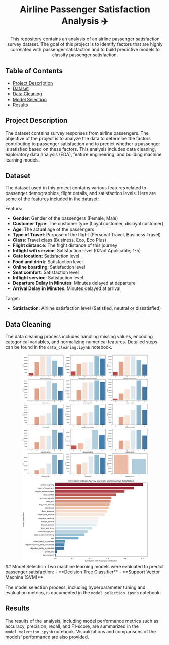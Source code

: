 <h1 align="center">
    Airline Passenger Satisfaction Analysis ✈️
</h1>

<p align="center">
This repository contains an analysis of an airline passenger satisfaction survey dataset. The goal of this project is to identify factors that are highly correlated with passenger satisfaction and to build predictive models to classify passenger satisfaction.
</p>

## Table of Contents
- [Project Description](#project-description)
- [Dataset](#dataset)
- [Data Cleaning](#data-cleaning)
- [Model Selection](#model-selection)
- [Results](#results)

## Project Description
The dataset contains survey responses from airline passengers. The objective of the project is to analyze the data to determine the factors contributing to passenger satisfaction and to predict whether a passenger is satisfied based on these factors. This analysis includes data cleaning, exploratory data analysis (EDA), feature engineering, and building machine learning models.

## Dataset
The dataset used in this project contains various features related to passenger demographics, flight details, and satisfaction levels. Here are some of the features included in the dataset:

Featurs: 
- **Gender**: Gender of the passengers (Female, Male)
- **Customer Type**: The customer type (Loyal customer, disloyal customer)
- **Age**: The actual age of the passengers
- **Type of Travel**: Purpose of the flight (Personal Travel, Business Travel)
- **Class**: Travel class (Business, Eco, Eco Plus)
- **Flight distance**: The flight distance of this journey
- **Inflight wifi service**: Satisfaction level (0:Not Applicable; 1-5)
- **Gate location**: Satisfaction level
- **Food and drink**: Satisfaction level
- **Online boarding**: Satisfaction level
- **Seat comfort**: Satisfaction level
- **Inflight service**: Satisfaction level
- **Departure Delay in Minutes**: Minutes delayed at departure
- **Arrival Delay in Minutes**: Minutes delayed at arrival

Target:
- **Satisfaction**: Airline satisfaction level (Satisfied, neutral or dissatisfied)

## Data Cleaning
The data cleaning process includes handling missing values, encoding categorical variables, and normalizing numerical features. Detailed steps can be found in the `data_cleaning.ipynb` notebook.

<div align="center">
    <img src="./images/download.png" width=400px>
</div>
<div align="center">
    <img src="./images/download (1).png" width=400px>
</div>
## Model Selection
Two machine learning models were evaluated to predict passenger satisfaction:
- **Decision Tree Classifier**
- **Support Vector Machine (SVM)**

The model selection process, including hyperparameter tuning and evaluation metrics, is documented in the `model_selection.ipynb` notebook.

## Results
The results of the analysis, including model performance metrics such as accuracy, precision, recall, and F1-score, are summarized in the `model_melection.ipynb` notebook. Visualizations and comparisons of the models' performance are also provided.
